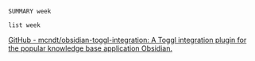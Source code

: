 
```toggl
SUMMARY week
```


```toggl
list week
```

[GitHub - mcndt/obsidian-toggl-integration: A Toggl integration plugin for the popular knowledge base application Obsidian.](https://github.com/mcndt/obsidian-toggl-integration)


